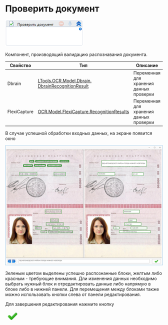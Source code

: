 # Проверить документ

![](<../../../.gitbook/assets/image (392).png>)

Компонент, производящий валидацию распознавания документа.

| Свойство     | Тип                                                                                             | Описание                                |
| ------------ | ----------------------------------------------------------------------------------------------- | --------------------------------------- |
| Dbrain       | [LTools.OCR.Model.Dbrain. DbrainRecognitionResult](dbrain/datatypes/dbrainrecognitionresult.md) | Переменная для хранения данных проверки |
| FlexiCapture | [OCR.Model.FlexiCapture.RecognitionResults](el\_ocr\_flexi/tipy-dannykh/recognitionresult.md)   | Переменная для хранения данных проверки |

В случае успешной обработки входных данных, на экране появится окно

![](<../../../.gitbook/assets/image (18).png>)

Зеленым цветом выделены успешно распознанные блоки, желтым либо красным - требующие внимания. Дли изменения данных необходимо выбрать нужный блок и отредактировать данные либо напрямую в блоке либо в нижней панели. Для перемещения между блоками также можно использовать кнопки слева от панели редактирования.

Для завершения редактирования нажмите кнопку

![](<../../../.gitbook/assets/image (148) (1) (2) (1) (1) (2) (1).png>)
